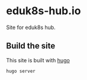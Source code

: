# eduk8s-hub.io

Site for eduk8s hub.

## Build the site
This site is built with [hugo](https://gethugo.io)

```bash
hugo server
```